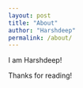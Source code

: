 ```yaml
---
layout: post
title: "About"
author: "Harshdeep"
permalink: /about/
---
```


I am Harshdeep!

Thanks for reading!
